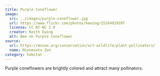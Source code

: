 ```yaml
---
title: Purple Coneflower
image:
  src: ../images/purple-coneflower.jpg
  url: https://www.flickr.com/photos/kewing/15264929397
  license: CC BY-NC 2.0
  creator: Keith Ewing
  alt: Bee on Purple Coneflower
source:
  url: https://mnzoo.org/conservation/act-wildlife/plant-pollinators/
  name: Minnesota Zoo
category: habitat
---
```

Purple coneflowers are brightly colored and attract many pollinators.
